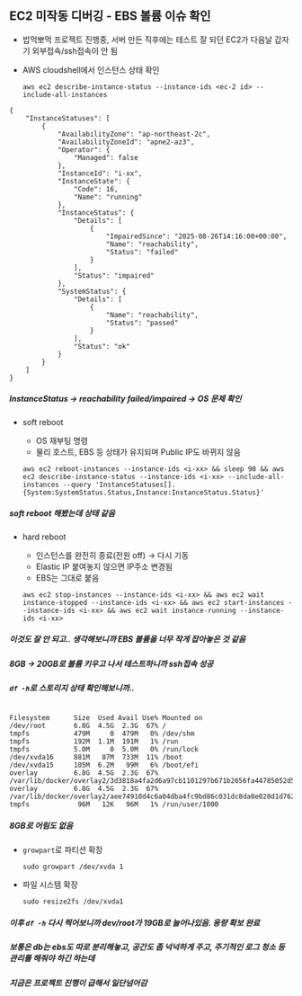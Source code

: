 ## EC2 미작동 디버깅 - EBS 볼륨 이슈 확인

- 밥먹뽀먹 프로젝트 진행중, 서버 만든 직후에는 테스트 잘 되던 EC2가 다음날 갑자기 외부접속/ssh접속이 안 됨

- AWS cloudshell에서 인스턴스 상태 확인

  `aws ec2 describe-instance-status --instance-ids <ec-2 id> --include-all-instances`

```shell
{
    "InstanceStatuses": [
        {
            "AvailabilityZone": "ap-northeast-2c",
            "AvailabilityZoneId": "apne2-az3",
            "Operator": {
                "Managed": false
            },
            "InstanceId": "i-xx",
            "InstanceState": {
                "Code": 16,
                "Name": "running"
            },
            "InstanceStatus": {
                "Details": [
                    {
                        "ImpairedSince": "2025-08-26T14:16:00+00:00",
                        "Name": "reachability",
                        "Status": "failed"
                    }
                ],
                "Status": "impaired"
            },
            "SystemStatus": {
                "Details": [
                    {
                        "Name": "reachability",
                        "Status": "passed"
                    }
                ],
                "Status": "ok"
            }
        }
    ]
}
```

##### InstanceStatus -> reachability failed/impaired -> OS 문제 확인



- soft reboot

  - OS 재부팅 명령 
  - 물리 호스트, EBS 등 상태가 유지되며 Public IP도 바뀌지 않음

  ```shell
  aws ec2 reboot-instances --instance-ids <i-xx> && sleep 90 && aws ec2 describe-instance-status --instance-ids <i-xx> --include-all-instances --query 'InstanceStatuses[].{System:SystemStatus.Status,Instance:InstanceStatus.Status}'
  ```

##### soft reboot 해봤는데 상태 같음



- hard reboot

  - 인스턴스를 완전히 종료(전원 off) → 다시 기동
  - Elastic IP 붙여놓지 않으면 IP주소 변경됨
  - EBS는 그대로 붙음

  ```shell
  aws ec2 stop-instances --instance-ids <i-xx> && aws ec2 wait instance-stopped --instance-ids <i-xx> && aws ec2 start-instances --instance-ids <i-xx> && aws ec2 wait instance-running --instance-ids <i-xx>
  ```

##### 이것도 잘 안 되고.. 생각해보니까 EBS 볼륨을 너무 작게 잡아놓은 것 같음

##### 8GB -> 20GB로 볼륨 키우고 나서 테스트하니까 ssh접속 성공

##### `df -h`로 스토리지 상태 확인해보니까..

```shell

Filesystem      Size  Used Avail Use% Mounted on
/dev/root       6.8G  4.5G  2.3G  67% /
tmpfs           479M     0  479M   0% /dev/shm
tmpfs           192M  1.1M  191M   1% /run
tmpfs           5.0M     0  5.0M   0% /run/lock
/dev/xvda16     881M   87M  733M  11% /boot
/dev/xvda15     105M  6.2M   99M   6% /boot/efi
overlay         6.8G  4.5G  2.3G  67% /var/lib/docker/overlay2/3d3818a4fa2d6a97cb1101297b671b2656fa44785052d5658811eb54d7c116d1/merged
overlay         6.8G  4.5G  2.3G  67% /var/lib/docker/overlay2/aee74910d4c6a04dba4fc9bd86c031dc8da0e020d1d7624cbe35bbe0a2de2a0c/merged
tmpfs            96M   12K   96M   1% /run/user/1000

```

##### 8GB로 어림도 없음

- `growpart`로 파티션 확장

  `sudo growpart /dev/xvda 1`

- 파일 시스템 확장

  `sudo resize2fs /dev/xvda1`

##### 이후 `df -h` 다시 찍어보니까 dev/root가 19GB로 늘어나있음. 용량 확보 완료

##### 보통은 db는 ebs도 따로 분리해놓고, 공간도 좀 넉넉하게 주고, 주기적인 로그 청소 등 관리를 해줘야 하긴 하는데

##### 지금은 프로젝트 진행이 급해서 일단넘어감
